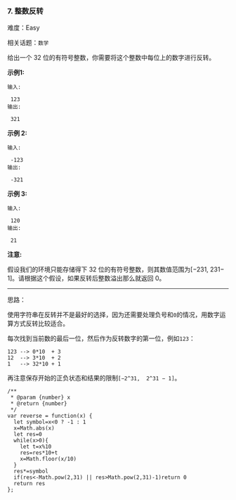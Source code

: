### 7. 整数反转

难度：Easy

相关话题：`数学`

给出一个 32 位的有符号整数，你需要将这个整数中每位上的数字进行反转。



**示例1:** 



```
输入:

 123
输出:

 321
```


**示例 2:** 



```
输入:

 -123
输出:

 -321
```


**示例 3:** 



```
输入:

 120
输出:

 21
```


**注意:** 



假设我们的环境只能存储得下 32 位的有符号整数，则其数值范围为[&minus;231, 231&minus; 1]。请根据这个假设，如果反转后整数溢出那么就返回 0。




-----

思路：

使用字符串在反转并不是最好的选择，因为还需要处理负号和`0`的情况，用数字运算方式反转比较适合。

每次找到当前数的最后一位，然后作为反转数字的第一位，例如`123`：

```
123 --> 0*10  + 3
12  --> 3*10  + 2
1   --> 32*10 + 1
```

再注意保存开始的正负状态和结果的限制`[−2^31,  2^31 − 1]`。
```
/**
 * @param {number} x
 * @return {number}
 */
var reverse = function(x) {
  let symbol=x<0 ? -1 : 1
  x=Math.abs(x)
  let res=0
  while(x>0){
    let t=x%10
    res=res*10+t
    x=Math.floor(x/10)
  }
  res*=symbol
  if(res<-Math.pow(2,31) || res>Math.pow(2,31)-1)return 0
  return res
};
```


